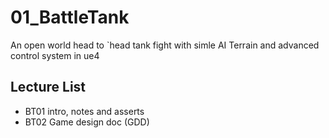 # 01_BattleTank
An open world head to `head tank fight with simle AI Terrain and advanced control system in ue4

## Lecture List
* BT01 intro, notes and asserts
* BT02 Game design doc (GDD)

